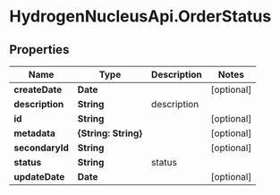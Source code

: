 # HydrogenNucleusApi.OrderStatus

## Properties
Name | Type | Description | Notes
------------ | ------------- | ------------- | -------------
**createDate** | **Date** |  | [optional] 
**description** | **String** | description | 
**id** | **String** |  | [optional] 
**metadata** | **{String: String}** |  | [optional] 
**secondaryId** | **String** |  | [optional] 
**status** | **String** | status | 
**updateDate** | **Date** |  | [optional] 



